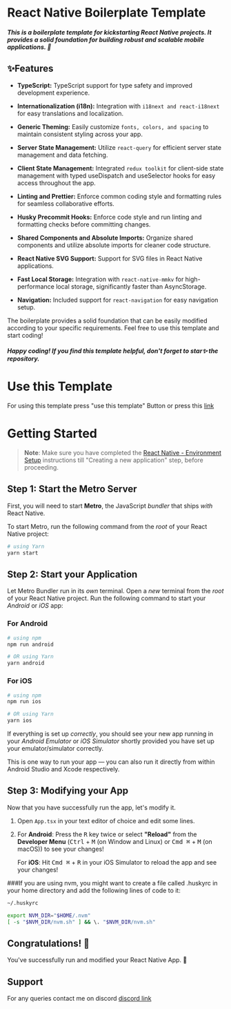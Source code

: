 # React Native Boilerplate Template

##### This is a boilerplate template for kickstarting React Native projects. It provides a solid foundation for building robust and scalable mobile applications. :rocket:


## ✨Features

- **TypeScript:** TypeScript support for type safety and improved development experience.
  
- **Internationalization (i18n):** Integration with `i18next and react-i18next` for easy translations and localization.

- **Generic Theming:** Easily customize `fonts, colors, and spacing` to maintain consistent styling across your app.

- **Server State Management:** Utilize `react-query` for efficient server state management and data fetching.

- **Client State Management:** Integrated `redux toolkit` for client-side state management with typed useDispatch and useSelector hooks for easy access throughout the app.

- **Linting and Prettier:** Enforce common coding style and formatting rules for seamless collaborative efforts.

- **Husky Precommit Hooks:** Enforce code style and run linting and formatting checks before committing changes.

- **Shared Components and Absolute Imports:** Organize shared components and utilize absolute imports for cleaner code structure.

- **React Native SVG Support:** Support for SVG files in React Native applications.

- **Fast Local Storage:** Integration with `react-native-mmkv` for high-performance local storage, significantly faster than AsyncStorage.

- **Navigation:** Included support for `react-navigation` for easy navigation setup.

The boilerplate provides a solid foundation that can be easily modified according to your specific requirements. Feel free to use this template and start coding!


##### Happy coding! If you find this template helpful, don't forget to star✨ the repository.


# Use this Template
For using this template press "use this template" Button or press this [link]



# Getting Started

>**Note**: Make sure you have completed the [React Native - Environment Setup](https://reactnative.dev/docs/environment-setup) instructions till "Creating a new application" step, before proceeding.

## Step 1: Start the Metro Server

First, you will need to start **Metro**, the JavaScript _bundler_ that ships _with_ React Native.

To start Metro, run the following command from the _root_ of your React Native project:

```bash
# using Yarn
yarn start
```

## Step 2: Start your Application

Let Metro Bundler run in its _own_ terminal. Open a _new_ terminal from the _root_ of your React Native project. Run the following command to start your _Android_ or _iOS_ app:

### For Android

```bash
# using npm
npm run android

# OR using Yarn
yarn android
```

### For iOS

```bash
# using npm
npm run ios

# OR using Yarn
yarn ios
```

If everything is set up _correctly_, you should see your new app running in your _Android Emulator_ or _iOS Simulator_ shortly provided you have set up your emulator/simulator correctly.

This is one way to run your app — you can also run it directly from within Android Studio and Xcode respectively.

## Step 3: Modifying your App

Now that you have successfully run the app, let's modify it.

1. Open `App.tsx` in your text editor of choice and edit some lines.
2. For **Android**: Press the <kbd>R</kbd> key twice or select **"Reload"** from the **Developer Menu** (<kbd>Ctrl</kbd> + <kbd>M</kbd> (on Window and Linux) or <kbd>Cmd ⌘</kbd> + <kbd>M</kbd> (on macOS)) to see your changes!

   For **iOS**: Hit <kbd>Cmd ⌘</kbd> + <kbd>R</kbd> in your iOS Simulator to reload the app and see your changes!
   
   
###If you are using nvm, you might want to create a file called .huskyrc in your home directory and add the following lines of code to it:

```bash
~/.huskyrc

export NVM_DIR="$HOME/.nvm"
[ -s "$NVM_DIR/nvm.sh" ] && \. "$NVM_DIR/nvm.sh"
```


## Congratulations! :tada:

You've successfully run and modified your React Native App. :partying_face:

## Support
For any queries contact me on discord [discord link] 

[discord link]:<https://discord.gg/su2g2aU79u>
[link]:<https://github.com/new?template_name=react-native-boiler&template_owner=ahmed-fayyaz-dev>

